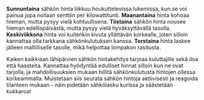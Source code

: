 **Sunnuntaina** sähkön hinta liikkuu houkuttelevissa lukemissa, kun se voi painua jopa nollaan senttiin per kilowattitunti. **Maanantaina** hinta kohoaa hieman, mutta pysyy vielä kohtuullisena. **Tiistaina** sähkön hinta nousee hieman edellispäivästä, mutta pysyy vielä hyväksyttävällä tasolla. **Keskiviikkona** hinta voi kuitenkin kivuta yllättävän korkealle, joten silloin kannattaa olla tarkkana sähkönkulutuksen kanssa. **Torstaina** hinta laskee jälleen maltilliselle tasolle, mikä helpottaa lompakon rasitusta.

Kaiken kaikkiaan lähipäivien sähkön hintakehitys tarjoaa kuluttajille sekä iloa että haasteita. Kannattaa hyödyntää edulliset hinnat silloin kun ne ovat tarjolla, ja mahdollisuuksien mukaan hillitä sähkönkulutusta hintojen ollessa korkeammalla. Muistetaan siis seurata sähkön hintoja aktiivisesti ja reagoida tilanteen mukaan - näin pidetään sähkölasku kurissa ja säästetään kukkaroa!